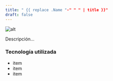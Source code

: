 ```yaml
---
title: " {{ replace .Name "-" " " | title }}"
draft: false
---
```


![alt]( //via.placeholder.com/640x150 )

Descripción...

### Tecnología utilizada

* item
* item
* item
